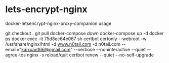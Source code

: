 # lets-encrypt-nginx
docker-letsencrypt-nginx-proxy-companion usage


git checkout .
git pull
docker-compose down
docker-compose up -d
docker ps
docker exec -it 75d8ec64e067 sh
certbot certonly --webroot -w /usr/share/nginx/html -d www.n0tail.com -d n0tail.com --email="kaixuan166@gmail.com" --verbose --noninteractive --quiet --agree-tos
nginx -s reload/quit
certbot renew --quiet --no-self-upgrade